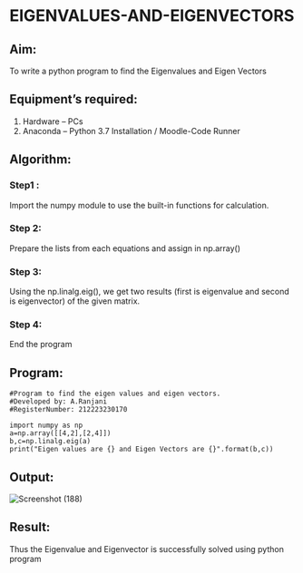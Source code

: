 # EIGENVALUES-AND-EIGENVECTORS
## Aim:
To write a python program to find the Eigenvalues and Eigen Vectors
## Equipment’s required:
1. 	Hardware – PCs
2. 	Anaconda – Python 3.7 Installation / Moodle-Code Runner
## Algorithm:
### Step1 : 
Import the numpy module to use the built-in functions for calculation.
### Step 2: 
Prepare the lists from each equations and assign in np.array()
### Step 3: 
Using the np.linalg.eig(),  we get two results (first is eigenvalue and second is eigenvector) of the given matrix.
### Step 4: 
End the program

## Program:
```
#Program to find the eigen values and eigen vectors.
#Developed by: A.Ranjani
#RegisterNumber: 212223230170

import numpy as np
a=np.array([[4,2],[2,4]])
b,c=np.linalg.eig(a)
print("Eigen values are {} and Eigen Vectors are {}".format(b,c))
```
## Output:
![Screenshot (188)](https://github.com/Ranjania2005/EIGENVALUES-AND-EIGENVECTORS/assets/151624950/70d74dcb-632d-4745-a700-9bd91a7bf751)

## Result:
Thus the Eigenvalue and Eigenvector is successfully solved using python program
